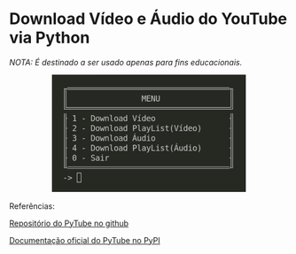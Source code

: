 # Download Vídeo e Áudio do YouTube via Python

_NOTA: É destinado a ser usado apenas para fins educacionais._

<p align="center">
  <img src="../img/yt.png" width="350" title="hover text">
</p>

Referências:

[Repositório do PyTube no github](https://github.com/pytube/pytube)

[Documentação oficial do PyTube no PyPI](https://pypi.org/project/pytube3/)
